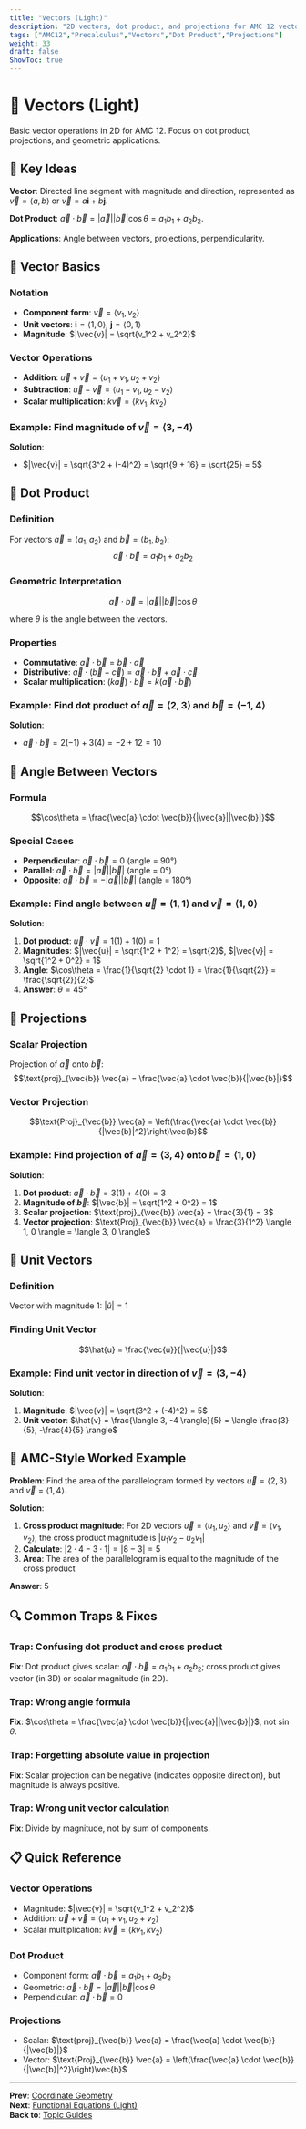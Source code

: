 ```yaml
---
title: "Vectors (Light)"
description: "2D vectors, dot product, and projections for AMC 12 vector problems."
tags: ["AMC12","Precalculus","Vectors","Dot Product","Projections"]
weight: 33
draft: false
ShowToc: true
---
```


# 🎯 Vectors (Light)

Basic vector operations in 2D for AMC 12. Focus on dot product, projections, and geometric applications.

## 🎯 Key Ideas

**Vector**: Directed line segment with magnitude and direction, represented as $\vec{v} = \langle a, b \rangle$ or $\vec{v} = a\mathbf{i} + b\mathbf{j}$.

**Dot Product**: $\vec{a} \cdot \vec{b} = |\vec{a}||\vec{b}|\cos\theta = a_1b_1 + a_2b_2$.

**Applications**: Angle between vectors, projections, perpendicularity.

## 📐 Vector Basics

### Notation
- **Component form**: $\vec{v} = \langle v_1, v_2 \rangle$
- **Unit vectors**: $\mathbf{i} = \langle 1, 0 \rangle$, $\mathbf{j} = \langle 0, 1 \rangle$
- **Magnitude**: $|\vec{v}| = \sqrt{v_1^2 + v_2^2}$

### Vector Operations
- **Addition**: $\vec{u} + \vec{v} = \langle u_1 + v_1, u_2 + v_2 \rangle$
- **Subtraction**: $\vec{u} - \vec{v} = \langle u_1 - v_1, u_2 - v_2 \rangle$
- **Scalar multiplication**: $k\vec{v} = \langle kv_1, kv_2 \rangle$

### Example: Find magnitude of $\vec{v} = \langle 3, -4 \rangle$

**Solution**:
- $|\vec{v}| = \sqrt{3^2 + (-4)^2} = \sqrt{9 + 16} = \sqrt{25} = 5$

## 🔢 Dot Product

### Definition
For vectors $\vec{a} = \langle a_1, a_2 \rangle$ and $\vec{b} = \langle b_1, b_2 \rangle$:
$$\vec{a} \cdot \vec{b} = a_1b_1 + a_2b_2$$

### Geometric Interpretation
$$\vec{a} \cdot \vec{b} = |\vec{a}||\vec{b}|\cos\theta$$

where $\theta$ is the angle between the vectors.

### Properties
- **Commutative**: $\vec{a} \cdot \vec{b} = \vec{b} \cdot \vec{a}$
- **Distributive**: $\vec{a} \cdot (\vec{b} + \vec{c}) = \vec{a} \cdot \vec{b} + \vec{a} \cdot \vec{c}$
- **Scalar multiplication**: $(k\vec{a}) \cdot \vec{b} = k(\vec{a} \cdot \vec{b})$

### Example: Find dot product of $\vec{a} = \langle 2, 3 \rangle$ and $\vec{b} = \langle -1, 4 \rangle$

**Solution**:
- $\vec{a} \cdot \vec{b} = 2(-1) + 3(4) = -2 + 12 = 10$

## 📐 Angle Between Vectors

### Formula
$$\cos\theta = \frac{\vec{a} \cdot \vec{b}}{|\vec{a}||\vec{b}|}$$

### Special Cases
- **Perpendicular**: $\vec{a} \cdot \vec{b} = 0$ (angle = 90°)
- **Parallel**: $\vec{a} \cdot \vec{b} = |\vec{a}||\vec{b}|$ (angle = 0°)
- **Opposite**: $\vec{a} \cdot \vec{b} = -|\vec{a}||\vec{b}|$ (angle = 180°)

### Example: Find angle between $\vec{u} = \langle 1, 1 \rangle$ and $\vec{v} = \langle 1, 0 \rangle$

**Solution**:
1. **Dot product**: $\vec{u} \cdot \vec{v} = 1(1) + 1(0) = 1$
2. **Magnitudes**: $|\vec{u}| = \sqrt{1^2 + 1^2} = \sqrt{2}$, $|\vec{v}| = \sqrt{1^2 + 0^2} = 1$
3. **Angle**: $\cos\theta = \frac{1}{\sqrt{2} \cdot 1} = \frac{1}{\sqrt{2}} = \frac{\sqrt{2}}{2}$
4. **Answer**: $\theta = 45°$

## 📏 Projections

### Scalar Projection
Projection of $\vec{a}$ onto $\vec{b}$:
$$\text{proj}_{\vec{b}} \vec{a} = \frac{\vec{a} \cdot \vec{b}}{|\vec{b}|}$$

### Vector Projection
$$\text{Proj}_{\vec{b}} \vec{a} = \left(\frac{\vec{a} \cdot \vec{b}}{|\vec{b}|^2}\right)\vec{b}$$

### Example: Find projection of $\vec{a} = \langle 3, 4 \rangle$ onto $\vec{b} = \langle 1, 0 \rangle$

**Solution**:
1. **Dot product**: $\vec{a} \cdot \vec{b} = 3(1) + 4(0) = 3$
2. **Magnitude of $\vec{b}$**: $|\vec{b}| = \sqrt{1^2 + 0^2} = 1$
3. **Scalar projection**: $\text{proj}_{\vec{b}} \vec{a} = \frac{3}{1} = 3$
4. **Vector projection**: $\text{Proj}_{\vec{b}} \vec{a} = \frac{3}{1^2} \langle 1, 0 \rangle = \langle 3, 0 \rangle$

## 🔄 Unit Vectors

### Definition
Vector with magnitude 1: $|\hat{u}| = 1$

### Finding Unit Vector
$$\hat{u} = \frac{\vec{u}}{|\vec{u}|}$$

### Example: Find unit vector in direction of $\vec{v} = \langle 3, -4 \rangle$

**Solution**:
1. **Magnitude**: $|\vec{v}| = \sqrt{3^2 + (-4)^2} = 5$
2. **Unit vector**: $\hat{v} = \frac{\langle 3, -4 \rangle}{5} = \langle \frac{3}{5}, -\frac{4}{5} \rangle$

## 🎯 AMC-Style Worked Example

**Problem**: Find the area of the parallelogram formed by vectors $\vec{u} = \langle 2, 3 \rangle$ and $\vec{v} = \langle 1, 4 \rangle$.

**Solution**:
1. **Cross product magnitude**: For 2D vectors $\vec{u} = \langle u_1, u_2 \rangle$ and $\vec{v} = \langle v_1, v_2 \rangle$, the cross product magnitude is $|u_1v_2 - u_2v_1|$
2. **Calculate**: $|2 \cdot 4 - 3 \cdot 1| = |8 - 3| = 5$
3. **Area**: The area of the parallelogram is equal to the magnitude of the cross product

**Answer**: 5

## 🔍 Common Traps & Fixes

### **Trap**: Confusing dot product and cross product
**Fix**: Dot product gives scalar: $\vec{a} \cdot \vec{b} = a_1b_1 + a_2b_2$; cross product gives vector (in 3D) or scalar magnitude (in 2D).

### **Trap**: Wrong angle formula
**Fix**: $\cos\theta = \frac{\vec{a} \cdot \vec{b}}{|\vec{a}||\vec{b}|}$, not $\sin\theta$.

### **Trap**: Forgetting absolute value in projection
**Fix**: Scalar projection can be negative (indicates opposite direction), but magnitude is always positive.

### **Trap**: Wrong unit vector calculation
**Fix**: Divide by magnitude, not by sum of components.

## 📋 Quick Reference

### Vector Operations
- Magnitude: $|\vec{v}| = \sqrt{v_1^2 + v_2^2}$
- Addition: $\vec{u} + \vec{v} = \langle u_1 + v_1, u_2 + v_2 \rangle$
- Scalar multiplication: $k\vec{v} = \langle kv_1, kv_2 \rangle$

### Dot Product
- Component form: $\vec{a} \cdot \vec{b} = a_1b_1 + a_2b_2$
- Geometric: $\vec{a} \cdot \vec{b} = |\vec{a}||\vec{b}|\cos\theta$
- Perpendicular: $\vec{a} \cdot \vec{b} = 0$

### Projections
- Scalar: $\text{proj}_{\vec{b}} \vec{a} = \frac{\vec{a} \cdot \vec{b}}{|\vec{b}|}$
- Vector: $\text{Proj}_{\vec{b}} \vec{a} = \left(\frac{\vec{a} \cdot \vec{b}}{|\vec{b}|^2}\right)\vec{b}$

---

**Prev**: [Coordinate Geometry](/notes/math/amc/amc10/precalculus/topics/coordinate-geometry)  
**Next**: [Functional Equations (Light)](/notes/math/amc/amc10/precalculus/topics/functional-equations-light)  
**Back to**: [Topic Guides](/notes/math/amc/amc10/precalculus/topics/)

